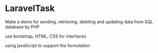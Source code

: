 # LaravelTask

Make a demo for sending, retrieving, deleting and updating data from SQL database by PHP 

use bootstrap, HTML, CSS for interfaces 

using javaScript to support the formulation
